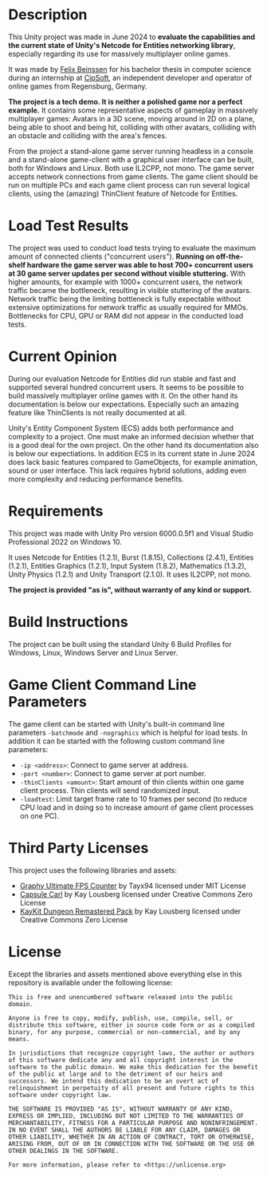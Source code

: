 # Description

This Unity project was made in June 2024 to **evaluate the capabilities and the current state of Unity's Netcode for Entities networking library**, especially regarding its use for massively multiplayer online games.

It was made by [Felix Beinssen](https://github.com/Chafficui) for his bachelor thesis in computer science during an internship at [CipSoft](https://www.cipsoft.com/), an independent developer and operator of online games from Regensburg, Germany.

**The project is a tech demo. It is neither a polished game nor a perfect example.** It contains some representative aspects of gameplay in massively multiplayer games: Avatars in a 3D scene, moving around in 2D on a plane, being able to shoot and being hit, colliding with other avatars, colliding with an obstacle and colliding with the area's fences.

From the project a stand-alone game server running headless in a console and a stand-alone game-client with a graphical user interface can be built, both for Windows and Linux. Both use IL2CPP, not mono. The game server accepts network connections from game clients. The game client should be run on multiple PCs and each game client process can run several logical clients, using the (amazing) ThinClient feature of Netcode for Entities.

# Load Test Results

The project was used to conduct load tests trying to evaluate the maximum amount of connected clients ("concurrent users"). **Running on off-the-shelf hardware the game server was able to host 700+ concurrent users at 30 game server updates per second without visible stuttering.** With higher amounts, for example with 1000+ concurrent users, the network traffic became the bottleneck, resulting in visible stuttering of the avatars. Network traffic being the limiting bottleneck is fully expectable without extensive optimizations for network traffic as usually required for MMOs. Bottlenecks for CPU, GPU or RAM did not appear in the conducted load tests.

# Current Opinion

During our evaluation Netcode for Entities did run stable and fast and supported several hundred concurrent users. It seems to be possible to build massively multiplayer online games with it. On the other hand its documentation is below our expectations. Especially such an amazing feature like ThinClients is not really documented at all.

Unity's Entity Component System (ECS) adds both performance and complexity to a project. One must make an informed decision whether that is a good deal for the own project. On the other hand its documentation also is below our expectiations. In addition ECS in its current state in June 2024 does lack basic features compared to GameObjects, for example animation, sound or user interface. This lack requires hybrid solutions, adding even more complexity and reducing performance benefits.

# Requirements

This project was made with Unity Pro version 6000.0.5f1 and Visual Studio Professional 2022 on Windows 10.

It uses Netcode for Entities (1.2.1), Burst (1.8.15), Collections (2.4.1), Entities (1.2.1), Entities Graphics (1.2.1), Input System (1.8.2), Mathematics (1.3.2), Unity Physics (1.2.1) and Unity Transport (2.1.0). It uses IL2CPP, not mono.

**The project is provided "as is", without warranty of any kind or support.**

# Build Instructions

The project can be built using the standard Unity 6 Build Profiles for Windows, Linux, Windows Server and Linux Server.

# Game Client Command Line Parameters

The game client can be started with Unity's built-in command line parameters `-batchmode` and `-nographics` which is helpful for load tests. In addition it can be started with the following custom command line parameters:
* `-ip <address>`: Connect to game server at address.
* `-port <number>`: Connect to game server at port number.
* `-thinClients <amount>`: Start amount of thin clients within one game client process. Thin clients will send randomized input.
* `-loadtest`: Limit target frame rate to 10 frames per second (to reduce CPU load and in doing so to increase amount of game client processes on one PC).

# Third Party Licenses

This project uses the following libraries and assets:

* [Graphy Ultimate FPS Counter](https://github.com/Tayx94/graphy) by Tayx94 licensed under MIT License
* [Capsule Carl](https://www.patreon.com/posts/99531832) by Kay Lousberg licensed under Creative Commons Zero License
* [KayKit Dungeon Remastered Pack](https://kaylousberg.itch.io/kaykit-dungeon-remastered) by Kay Lousberg  licensed under Creative Commons Zero License

# License

Except the libraries and assets mentioned above everything else in this repository is available under the following license:

```
This is free and unencumbered software released into the public domain.

Anyone is free to copy, modify, publish, use, compile, sell, or
distribute this software, either in source code form or as a compiled
binary, for any purpose, commercial or non-commercial, and by any
means.

In jurisdictions that recognize copyright laws, the author or authors
of this software dedicate any and all copyright interest in the
software to the public domain. We make this dedication for the benefit
of the public at large and to the detriment of our heirs and
successors. We intend this dedication to be an overt act of
relinquishment in perpetuity of all present and future rights to this
software under copyright law.

THE SOFTWARE IS PROVIDED "AS IS", WITHOUT WARRANTY OF ANY KIND,
EXPRESS OR IMPLIED, INCLUDING BUT NOT LIMITED TO THE WARRANTIES OF
MERCHANTABILITY, FITNESS FOR A PARTICULAR PURPOSE AND NONINFRINGEMENT.
IN NO EVENT SHALL THE AUTHORS BE LIABLE FOR ANY CLAIM, DAMAGES OR
OTHER LIABILITY, WHETHER IN AN ACTION OF CONTRACT, TORT OR OTHERWISE,
ARISING FROM, OUT OF OR IN CONNECTION WITH THE SOFTWARE OR THE USE OR
OTHER DEALINGS IN THE SOFTWARE.

For more information, please refer to <https://unlicense.org>
```
